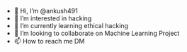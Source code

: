 - 👋 Hi, I’m @ankush491
- 👀 I’m interested in hacking
- 🌱 I’m currently learning ethical hacking
- 💞️ I’m looking to collaborate on Machine Learning Project
- 📫 How to reach me DM

<!---
ankush491/ankush491 is a ✨ special ✨ repository because its `README.md` (this file) appears on your GitHub profile.
You can click the Preview link to take a look at your changes.
--->
